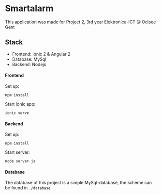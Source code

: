 # Smartalarm

This application was made for Project 2, 3rd year Elektronica-ICT @ Odisee Gent

## Stack

* Frontend: Ionic 2 & Angular 2
* Database: MySql
* Backend: Nodejs

#### Frontend

Set up:

```
npm install
```

Start Ionic app:

```
ionic serve
```

#### Backend

Set up:

```
npm install
```

Start server:

```
node server.js
```

#### Database

The database of this project is a simple MySql-database, the scheme can be found in `./database`
